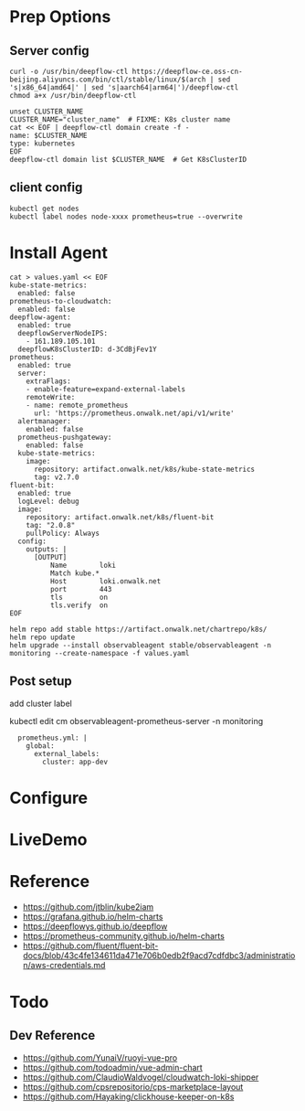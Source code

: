 # Prep Options

## Server config
```
curl -o /usr/bin/deepflow-ctl https://deepflow-ce.oss-cn-beijing.aliyuncs.com/bin/ctl/stable/linux/$(arch | sed 's|x86_64|amd64|' | sed 's|aarch64|arm64|')/deepflow-ctl
chmod a+x /usr/bin/deepflow-ctl

unset CLUSTER_NAME
CLUSTER_NAME="cluster_name"  # FIXME: K8s cluster name
cat << EOF | deepflow-ctl domain create -f -
name: $CLUSTER_NAME
type: kubernetes
EOF
deepflow-ctl domain list $CLUSTER_NAME  # Get K8sClusterID
```

## client config
```
kubectl get nodes
kubectl label nodes node-xxxx prometheus=true --overwrite
```

# Install Agent
```
cat > values.yaml << EOF
kube-state-metrics:
  enabled: false
prometheus-to-cloudwatch:
  enabled: false
deepflow-agent:
  enabled: true
  deepflowServerNodeIPS:
    - 161.189.105.101
  deepflowK8sClusterID: d-3CdBjFev1Y
prometheus:
  enabled: true
  server:
    extraFlags:
    - enable-feature=expand-external-labels
    remoteWrite:
    - name: remote_prometheus
      url: 'https://prometheus.onwalk.net/api/v1/write'
  alertmanager:
    enabled: false
  prometheus-pushgateway:
    enabled: false
  kube-state-metrics:
    image:
      repository: artifact.onwalk.net/k8s/kube-state-metrics
      tag: v2.7.0
fluent-bit:
  enabled: true
  logLevel: debug
  image:
    repository: artifact.onwalk.net/k8s/fluent-bit
    tag: "2.0.8"
    pullPolicy: Always
  config:
    outputs: |
      [OUTPUT]
          Name        loki
          Match kube.*
          Host        loki.onwalk.net
          port        443
          tls         on
          tls.verify  on
EOF

helm repo add stable https://artifact.onwalk.net/chartrepo/k8s/
helm repo update
helm upgrade --install observableagent stable/observableagent -n monitoring --create-namespace -f values.yaml
```

## Post setup
add cluster label

kubectl  edit cm observableagent-prometheus-server -n monitoring
```
  prometheus.yml: |
    global:
      external_labels:
        cluster: app-dev
```

# Configure


# LiveDemo

# Reference 

- https://github.com/jtblin/kube2iam
- https://grafana.github.io/helm-charts
- https://deepflowys.github.io/deepflow
- https://prometheus-community.github.io/helm-charts
- https://github.com/fluent/fluent-bit-docs/blob/43c4fe134611da471e706b0edb2f9acd7cdfdbc3/administration/aws-credentials.md

# Todo

## Dev Reference 
- https://github.com/YunaiV/ruoyi-vue-pro
- https://github.com/todoadmin/vue-admin-chart
- https://github.com/ClaudioWaldvogel/cloudwatch-loki-shipper
- https://github.com/cpsrepositorio/cps-marketplace-layout
- https://github.com/Hayaking/clickhouse-keeper-on-k8s
